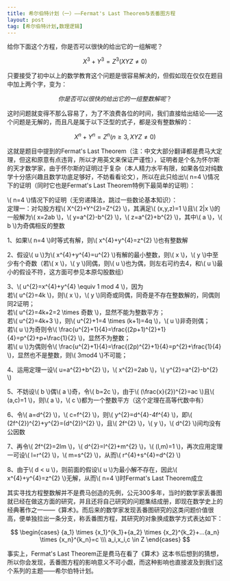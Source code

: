 ```yaml
---
title: 希尔伯特计划（一）——Fermat's Last Theorem与丢番图方程
layout: post
tag: [希尔伯特计划,数理逻辑]
---
```



给你下面这个方程，你是否可以很快的给出它的一组解呢？

$$ X^{3}+Y^{3}=Z^{3} (XYZ \neq 0) $$

只要接受了初中以上的数学教育这个问题是很容易解决的，但假如现在仅仅在题目中加上两个字，变为：

$$ 你是否可以很快的给出它的一组整数解呢？$$

这时问题就变得不那么容易了，为了不浪费各位的时间，我们直接给出结论——这个问题是无解的，而且凡是属于以下泛型的式子，都是没有整数解的：

$$ X^{n}+Y^{n}=Z^{n} (n \ge 3, XYZ \neq 0) $$

这就是题目中提到的Fermat's Last Theorem（注：中文大部分翻译都是费马大定理，但这和原意有点违背，所以才用英文来保证严谨性），证明者是个名为怀尔斯的天才数学家，由于怀尔斯的证明过于复杂（本人精力水平有限，如果各位对纯数学十分感兴趣且数学功底足够好，不妨看看论文），所以在此只给出\\( n=4 \\)情况下的证明（同时它也是Fermat's Last Theorem特例下最简单的证明）：

\\( n=4 \\)情况下的证明（无穷递降法，跳过一些数论基本知识）：<br/>
定理一：对勾股方程\\( X^{2}+Y^{2}=Z^{2} \\)，其满足\\( (x,y,z)=1 \\)且\\( 2|x \\)的一般解为\\( x=2ab \\)，\\( y=a^{2}-b^{2} \\)，\\( z=a^{2}+b^{2} \\)，其中\\( a \\)，\\( b \\)为奇偶相反的整数

1、如果\\( n=4 \\)时等式有解，则\\( x^{4}+y^{4}=z^{2} \\)也有整数解

2、假设\\( u \\)为\\( x^{4}+y^{4}=u^{2} \\)有解的最小整数，则\\( x \\)，\\( y \\)中至少有个奇数（若\\( x \\)，\\( y \\)同偶，则\\( u \\)也为偶，则左右可约去4，和\\( u \\)最小的假设不符，这方面可参见本原勾股数组）

3、\\( u^{2}=x^{4}+y^{4} \equiv 1 mod 4 \\)，因为</br>
若\\( u^{2}=4k \\)，则\\( x \\)，\\( y \\)同奇或同偶，同奇是不存在整数解的，同偶则同2证明；</br>
若\\( u^{2}=4k+2=2 \times 奇数 \\)，显然不能为整数平方；</br>
若\\( u^{2}=4k+3 \\)，则\\( u^{2}+1=4 \times (k+1)=4q \\)，\\( u \\)非奇则偶；</br>
若\\( u \\)为奇则令\\( \frac{u^{2}+1}{4}=\frac{(2p+1)^{2}+1}{4}=p^{2}+p+\frac{1}{2} \\)，显然不为整数；</br>
若\\( u \\)为偶则令\\( \frac{u^{2}+1}{4}=\frac{(2p)^{2}+1}{4}=p^{2}+\frac{1}{4} \\)，显然也不是整数，则\\( 3mod4 \\)不可能；

4、运用定理一设\\( u=a^{2}+b^{2} \\)，\\( x^{2}=2ab \\)，\\( y^{2}=a^{2}-b^{2} \\)

5、不妨设\\( b \\)偶\\( a \\)奇，令\\( b=2c \\)，由于\\( (\frac{x}{2})^{2}=ac \\)且\\( (a,c)=1 \\)，则\\( a \\)，\\( c \\)都为一个整数平方（这个定理在高等代数中有）

6、令\\( a=d^{2} \\)，\\( c=f^{2} \\)，则\\( y^{2}=d^{4}-4f^{4} \\)，即\\( (2f^{2})^{2}+y^{2}=(d^{2})^{2} \\)，且\\( 2f^{2} \\)，\\( y \\)，\\( d^{2} \\)间均没有公因数

7、再令\\( 2f^{2}=2lm \\)，\\( d^{2}=l^{2}+m^{2} \\)，\\( (l,m)=1 \\)，再次应用定理一可设\\( l=r^{2} \\)，\\( m=s^{2} \\)，从而\\( r^{4}+s^{4}=d^{2} \\)

8、由于\\( d < u \\)，则前面的假设\\( u \\)为最小解不存在，因此\\( x^{4}+y^{4}=z^{2} \\)无解，从而\\( n=4 \\)时Fermat's Last Theorem成立

其实寻找方程整数解并不是费马创造的先例，公元300多年，当时的数学家丢番图就已经在做这方面的研究，并且还将自己研究的问题集结成册，即现在数学史上的经典著作之一——《算术》。而后来的数学家发现丢番图研究的这类问题价值很高，便单独拉出一条分支，称丢番图方程，其研究的对象换成数学方式表达如下：

$$
\begin{cases}
{a_1} \times {x_1}^{k_1}+{a_2} \times {x_2}^{k_2}+…{a_n} \times {x_n}^{k_n}=c \\\
a_i,x_i,c \in Z
\end{cases}
$$

事实上，Fermat's Last Theorem正是费马在看了《算术》这本书后想到的猜想，所以你会发现，丢番图方程的影响意义不可小觑，而这种影响也直接波及到我们这个系列的主题——希尔伯特计划。
